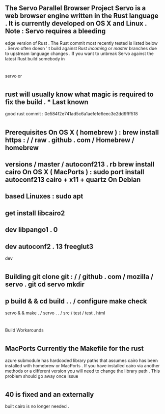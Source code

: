 #
#
The
Servo
Parallel
Browser
Project
Servo
is
a
web
browser
engine
written
in
the
Rust
language
.
It
is
currently
developed
on
OS
X
and
Linux
.
Note
:
Servo
requires
a
bleeding
-
edge
version
of
Rust
.
The
Rust
commit
most
recently
tested
is
listed
below
.
Servo
often
doesn
'
t
build
against
Rust
_incoming_
or
_master_
branches
due
to
upstream
language
changes
.
If
you
want
to
unbreak
Servo
against
the
latest
Rust
build
somebody
in
#
servo
or
#
rust
will
usually
know
what
magic
is
required
to
fix
the
build
.
*
Last
known
-
good
rust
commit
:
0e584f2e741ad5c6a1aefefe6eec3e2dd9fff518
#
#
#
Prerequisites
On
OS
X
(
homebrew
)
:
brew
install
https
:
/
/
raw
.
github
.
com
/
Homebrew
/
homebrew
-
versions
/
master
/
autoconf213
.
rb
brew
install
cairo
On
OS
X
(
MacPorts
)
:
sudo
port
install
autoconf213
cairo
+
x11
+
quartz
On
Debian
-
based
Linuxes
:
sudo
apt
-
get
install
libcairo2
-
dev
libpango1
.
0
-
dev
autoconf2
.
13
freeglut3
-
dev
#
#
#
Building
git
clone
git
:
/
/
github
.
com
/
mozilla
/
servo
.
git
cd
servo
mkdir
-
p
build
&
&
cd
build
.
.
/
configure
make
check
-
servo
&
&
make
.
/
servo
.
.
/
src
/
test
/
test
.
html
#
#
#
Build
Workarounds
#
#
#
#
MacPorts
Currently
the
Makefile
for
the
rust
-
azure
submodule
has
hardcoded
library
paths
that
assumes
cairo
has
been
installed
with
homebrew
or
MacPorts
.
If
you
have
installed
cairo
via
another
methods
or
a
different
version
you
will
need
to
change
the
library
path
.
This
problem
should
go
away
once
Issue
#
40
is
fixed
and
an
externally
-
built
cairo
is
no
longer
needed
.
